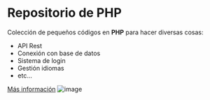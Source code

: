 # Repositorio de PHP
Colección de pequeños códigos en **PHP** para hacer diversas cosas:
- API Rest
- Conexión con base de datos
- Sistema de login
- Gestión idiomas
- etc...

[Más información](https://php.net)
![image](https://img.freepik.com/foto-gratis/gato-sobre-fondo-blanco_155003-15381.jpg?w=2000&t=st=1668679579~exp=1668680179~hmac=55700a2cdc52e2caa73daa12a43e4abe5d05227250eaba520e1e912fd015a4fd)

